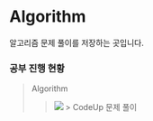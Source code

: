# Algorithm
알고리즘 문제 풀이를 저장하는 곳입니다.

### 공부 진행 현황
> Algorithm
> > <img src="https://img.shields.io/badge/CodeUp-blue?style=flat-square&logo=codio&logoColor=white"/>
> > > CodeUp 문제 풀이

